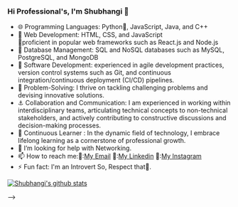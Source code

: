 <!-- Level 1: Simple bio and stats -->
### Hi Professional's, I'm Shubhangi 👋

- 🌐 Programming Languages: Python🐍, JavaScript, Java, and C++
- 📝 Web Development: HTML, CSS, and JavaScript</br>📌proficient in popular web frameworks such as React.js and Node.js 
- 🦾 Database Management: SQL and NoSQL databases such as MySQL, PostgreSQL, and MongoDB
- 🌱 Software Development: experienced in agile development practices, version control systems such as Git, and continuous integration/continuous deployment (CI/CD) pipelines.
- 🧠 Problem-Solving: I thrive on tackling challenging problems and devising innovative solutions.
- ⚓ Collaboration and Communication: I am experienced in working within interdisciplinary teams, articulating technical concepts to non-technical stakeholders, and actively contributing to constructive discussions and decision-making processes. 
- 🐣 Continuous Learner : In the dynamic field of technology, I embrace lifelong learning as a 
cornerstone of professional growth.
- 🤔 I’m looking for help with Networking.
- 📫 How to reach me:📌:[My Email](Officialshubhangishukla@gmail.com)
                     📌:[My Linkedin](https://www.linkedin.com/in/shubhangi-shukla-b00630300/)
                     📌:[My Instagram](https://www.instagram.com/rishubhangi/)
- ⚡ Fun fact: I'm an Introvert So, Respect that🦋.

<!-- Github stats from https://github.com/rishubhangii/github-readme-stats-->
[![Shubhangi's github stats](https://github-readme-stats.vercel.app/api?username=rishubhangii&show_icons=true&theme=ambient_gradient)](https://github.com/anuraghazra/github-readme-stats)

-->
